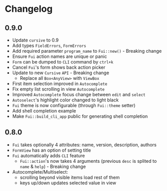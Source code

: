 # Changelog


## 0.9.0

* Update `cursive` to 0.9
* Add types `FieldErrors`, `FormErrors`
* Add required parameter `program_name` to `Fui::new()` - Breaking change
* Ensure `Fui` action names are unique or panic
* `Form` can be dumped to `CLI` command by `ctrl+k`
* Cancel `Fui`'s form shows back action picker
* Update to new `Cursive` `API` - Breaking change
    * Replace all `Box<AnyView>` with `ViewBox`
* First item selection improved in `Autocomplete`
* Fix empty list scrolling in view `Autocomplete`
* Improved `Autocomplete` focus change between `edit` and `select`
* `Autoselect`'s highlight color changed to light black
* `Fui` theme is now configurable (through `Fui::theme` setter)
* Add shell completion example
* Make `Fui::build_cli_app` public for generating shell completion


## 0.8.0

* `Fui` takes optionally 4 attributes: name, version, description, authors
* `FormView` has an option of setting title
* `Fui` automatically adds `CLI` feature
    * `Fui::action`'s now takes 4 arguments (previous `desc` is splited to `name` & `help`) - Breaking change
* Autocomplete/Multiselect:
    * scrolling beyond visible items load rest of them
    * keys up/down updates selected value in view

